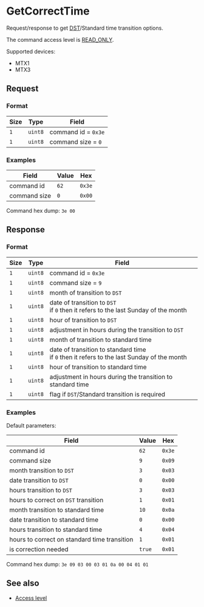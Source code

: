 # GetCorrectTime

Request/response to get [DST](https://en.wikipedia.org/wiki/Daylight_saving_time)/Standard time transition options.

The command access level is [READ_ONLY](../basics.md#command-access-level).

Supported devices:
- MTX1
- MTX3


## Request

### Format

| Size | Type    | Field               |
| ---- | ------- | ------------------- |
| `1`  | `uint8` | command id = `0x3e` |
| `1`  | `uint8` | command size = `0`  |

### Examples

| Field        | Value | Hex    |
| ------------ | ----- | ------ |
| command id   | `62`  | `0x3e` |
| command size | `0`   | `0x00` |

Command hex dump: `3e 00`


## Response

### Format

| Size | Type    | Field                                                                                           |
| ---- | ------- | ----------------------------------------------------------------------------------------------- |
| `1`  | `uint8` | command id = `0x3e`                                                                             |
| `1`  | `uint8` | command size = `9`                                                                              |
| `1`  | `uint8` | month of transition to `DST`                                                                    |
| `1`  | `uint8` | date of transition to `DST` <br/> if `0` then it refers to the last Sunday of the month         |
| `1`  | `uint8` | hour of transition to `DST`                                                                     |
| `1`  | `uint8` | adjustment in hours during the transition to `DST`                                              |
| `1`  | `uint8` | month of transition to standard time                                                            |
| `1`  | `uint8` | date of transition to standard time <br/> if `0` then it refers to the last Sunday of the month |
| `1`  | `uint8` | hour of transition to standard time                                                             |
| `1`  | `uint8` | adjustment in hours during the transition to standard time                                      |
| `1`  | `uint8` | flag if `DST`/Standard transition is required                                                   |

### Examples

Default parameters:

| Field                                        | Value  | Hex    |
| -------------------------------------------- | ------ | ------ |
| command id                                   | `62`   | `0x3e` |
| command size                                 | `9`    | `0x09` |
| month transition to `DST`                    | `3`    | `0x03` |
| date transition to `DST`                     | `0`    | `0x00` |
| hours transition to `DST`                    | `3`    | `0x03` |
| hours to correct on `DST` transition         | `1`    | `0x01` |
| month transition to standard time            | `10`   | `0x0a` |
| date transition to standard time             | `0`    | `0x00` |
| hours transition to standard time            | `4`    | `0x04` |
| hours to correct on standard time transition | `1`    | `0x01` |
| is correction needed                         | `true` | `0x01` |

Command hex dump: `3e 09 03 00 03 01 0a 00 04 01 01`


## See also

* [Access level](../basics.md#command-access-level)
